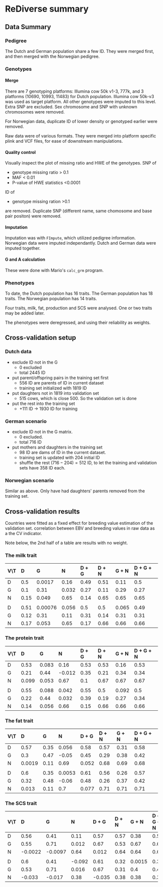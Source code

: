 # ReDiverse summary
<!-- Note: many descriptions are as function docs leading the header of a function -->

## Data Summary

### Pedigree

The Dutch and German population share a few ID.
They were merged first, and then merged with the Norwegian pedigree.

### Genotypes

#### Merge

There are 7 genotyping platforms:
Illumina cow 50k v1-3, 777k, and 3 platforms (10690, 10993, 11483) for Dutch population.
Illumina cow 50k-v3 was used as target platform. 
All other genotypes were imputed to this level.
Extra SNP are excluded.
Sex chromosome and SNP with unknown chromosomes were removed.

For Norwegian data, duplicate ID of lower density or genotyped earlier were removed.

Raw data were of various formats.
They were merged into platform specific plink and VCF files,
for ease of downstream manipulations.

#### Quality control

Visually inspect the plot of missing ratio and HWE of the genotypes.
SNP of 
- genotype missing ratio > 0.1
- MAF < 0.01
- P-value of HWE statistics <0.0001

ID of
- genotype missing ration >0.1

are removed.
Duplicate SNP (different name, same chomosome and base pair positon) were removed.

#### Imputation

Imputation was with `FImpute`, which utilized pedigree information.
Norwegian data were imputed independantly.
Dutch and German data were imputed together.

#### G and A calculation
These were done with Mario's `calc_grm` program.

### Phenotypes

To date, the Dutch population has 16 traits.
The German population has 18 traits.
The Norwegian population has 14 traits.

Four traits, milk, fat, production and SCS were analysed.
One or two traits may be added later.

The phenotypes were deregressed, and using their reliability as weights.

## Cross-validation setup
### Dutch data
  - exclude ID not in the G
    - 0 excluded
    - total 2445 ID
  - put parent/offspring pairs in the training set first
    - 556 ID are parents of ID in current dataset
    - training set initialized with 1819 ID
  - put daughters not in 1819 into validation set
    - 515 cows, which is close 500. So the validation set is done
  - put the rest into the training set
    - +111 ID -> 1930 ID for training

### German scenario
  - exclude ID not in the G matrix. 
    - 0 excluded.
    - total 716 ID
  - put mothers and daughters in the training set
    - 98 ID are dams of ID in the current dataset.
    - training set is updated with 204 initial ID
    - shuffle the rest $(716-204)= 512$ ID, to let the training and validation sets have 358 ID each.

### Norwegian scenario

Similar as above.
Only have had daughters' parents removed from the training set.

## Cross-validation results
Countries were fitted as a fixed effect for breeding value estimation of the validation set.
correlation between EBV and breeding values in raw data as a the CV indicator.

Note below, the 2nd half of a table are results with no weight.

### The milk trait
| V\\T | D | G | N | D + G | D + N | G + N | D + G + N |
| -- | :-- | :-- | :-- | :-- | :-- | :-- | :-- |
| D | 0.5 | 0.0017 | 0.16 | 0.49 | 0.51 | 0.11 | 0.5 |
| G | 0.1 | 0.31 | 0.032 | 0.27 | 0.11 | 0.29 | 0.27 |
| N | 0.15 | 0.049 | 0.65 | 0.14 | 0.65 | 0.65 | 0.65 |
| |
| D | 0.51 | 0.00076 | 0.056 | 0.5 | 0.5 | 0.065 | 0.49 |
| G | 0.12 | 0.31 | 0.11 | 0.31 | 0.14 | 0.31 | 0.31 |
| N | 0.17 | 0.053 | 0.65 | 0.17 | 0.66 | 0.66 | 0.66 |

### The protein trait
| V\\T | D | G | N | D + G | D + N | G + N | D + G + N |
| -- | :-- | :-- | :-- | :-- | :-- | :-- | :-- |
| D | 0.53 | 0.083 | 0.16 | 0.53 | 0.53 | 0.16 | 0.53 |
| G | 0.21 | 0.44 | -0.012 | 0.35 | 0.21 | 0.34 | 0.34 |
| N | 0.099 | 0.053 | 0.67 | 0.1 | 0.67 | 0.67 | 0.67 |
| |
| D | 0.55 | 0.088 | 0.042 | 0.55 | 0.5 | 0.092 | 0.5 |
| G | 0.22 | 0.44 | 0.032 | 0.39 | 0.19 | 0.27 | 0.34 |
| N | 0.14 | 0.056 | 0.66 | 0.15 | 0.66 | 0.66 | 0.66 |

### The fat trait
| V\\T | D | G | N | D + G | D + N | G + N | D + G + N |
| -- | :-- | :-- | :-- | :-- | :-- | :-- | :-- |
| D | 0.57 | 0.35 | 0.056 | 0.58 | 0.57 | 0.31 | 0.58 |
| G | 0.3 | 0.47 | -0.05 | 0.45 | 0.29 | 0.38 | 0.42 |
| N | 0.0019 | 0.11 | 0.69 | 0.052 | 0.68 | 0.69 | 0.68 |
| |
| D | 0.6 | 0.35 | 0.0053 | 0.61 | 0.56 | 0.26 | 0.57 |
| G | 0.32 | 0.48 | -0.06 | 0.48 | 0.26 | 0.37 | 0.42 |
| N | 0.013 | 0.11 | 0.7 | 0.077 | 0.71 | 0.71 | 0.71 |

### The SCS trait
| V\\T | D | G | N | D + G | D + N | G + N | D + G + N |
| -- | :-- | :-- | :-- | :-- | :-- | :-- | :-- |
| D | 0.56 | 0.41 | 0.11 | 0.57 | 0.57 | 0.38 | 0.57 |
| G | 0.55 | 0.71 | 0.012 | 0.67 | 0.53 | 0.67 | 0.66 |
| N | -0.0022 | -0.0097 | 0.64 | 0.012 | 0.64 | 0.64 | 0.63 |
| |
| D | 0.6 | 0.41 | -0.092 | 0.61 | 0.32 | 0.0015 | 0.35 |
| G | 0.53 | 0.71 | 0.016 | 0.67 | 0.31 | 0.4 | 0.49 |
| N | -0.033 | -0.017 | 0.38 | -0.035 | 0.38 | 0.38 | 0.38 |
